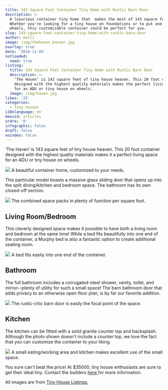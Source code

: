 ```yaml
---
title: 143 Square Foot Container Tiny Home with Rustic Barn Door
description: >-
  A luxurious container tiny home that  makes the most of 143 square feet.
  Whether you're looking for a tiny house on foundations or to put one on
  wheels, this customizable container could be perfect for you. 
slug: 143-square-foot-container-tiny-home-with-rustic-barn-door
author: molli
image: /img/thehaven_banner.jpg
overlay: true
date: '2018-11-04'
notloaded:
  need: true
listing:
  title: 143 Square Foot Container Tiny Home with Rustic Barn Door
  description: >-
    ‘The Haven’ is 143 square feet of tiny house heaven. This 20 foot container
    designed with the highest quality materials makes the perfect living space
    for an ADU or tiny house on wheels. 
  image: /img/haven.jpg
likes: '25'
categories:
  - tiny houses
i18nlanguage: en
menuid: articles
ordre: '0'
infographic: false
draft: false
noindex: false
---
```

‘The Haven’ is 143 square feet of tiny house heaven. This 20 foot container designed with the highest quality materials makes it a perfect living space for an ADU or tiny house on wheels. 

![](/img/haven_1.jpeg)
<span class="figcaption">A beautiful container home, customized to your needs.</span>

This particular model boasts a massive glass sliding door that opens up into the split dining/kitchen and bedroom space. The bathroom has its own closed-off section. 

![](/img/haven_2.jpeg)
<span class="figcaption">The combined space packs in plenty of function per square foot.</span>

## Living Room/Bedroom

This cleverly designed space makes it possible to have both a living room and bedroom at the same time! While a bed fits beautifully into one end of the container, a Murphy bed is also a fantastic option to create additional seating room. 

![](/img/haven_3.png)
<span class="figcaption">A bed fits easily into one end of the container.</span>

## Bathroom

The full bathroom includes a corrugated-steel shower, vanity, toilet, and mirror--plenty of utility for such a small space! The barn bathroom door that adds privacy to an otherwise open floor plan, is by far our favorite addition. 

![](/img/haven4.jpeg)
<span class="figcaption">The rustic-chic barn door is  easily the focal point of the space.</span>

## Kitchen

The kitchen can be fitted with a solid granite counter top and backsplash. Although the photo shown doesn't include a counter top, we love the fact that you can customize the container to your liking. 

![](/img/haven_5.jpeg)
<span class="figcaption">A small eating/working area and kitchen makes excellent use of the small space.</span>

You sure can't beat the price! At $35000, tiny house enthusiasts are sure to get their ideal tiny. Contact the builders [here ](https://www.alternativelivingspaces.com/)for more information.

All images are from [Tiny House Listings.](https://tinyhouselistings.com/listings/container-luxury-living-space-model-the-haven)
